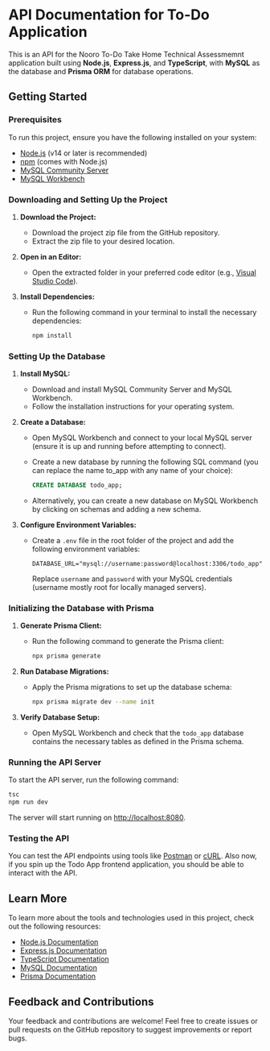 # API Documentation for To-Do Application

This is an API for the Nooro To-Do Take Home Technical Assessmemnt application built using **Node.js**, **Express.js**, and **TypeScript**, with **MySQL** as the database and **Prisma ORM** for database operations.

## Getting Started

### Prerequisites

To run this project, ensure you have the following installed on your system:

- [Node.js](https://nodejs.org/) (v14 or later is recommended)
- [npm](https://www.npmjs.com/) (comes with Node.js)
- [MySQL Community Server](https://dev.mysql.com/downloads/mysql/)
- [MySQL Workbench](https://dev.mysql.com/downloads/workbench/)

### Downloading and Setting Up the Project

1. **Download the Project:**
   - Download the project zip file from the GitHub repository.
   - Extract the zip file to your desired location.

2. **Open in an Editor:**
   - Open the extracted folder in your preferred code editor (e.g., [Visual Studio Code](https://code.visualstudio.com/)).

3. **Install Dependencies:**
   - Run the following command in your terminal to install the necessary dependencies:

     ```bash
     npm install
     ```

### Setting Up the Database

1. **Install MySQL:**
   - Download and install MySQL Community Server and MySQL Workbench.
   - Follow the installation instructions for your operating system.

2. **Create a Database:**
   - Open MySQL Workbench and connect to your local MySQL server (ensure it is up and running before attempting to connect).
   - Create a new database by running the following SQL command (you can replace the name to_app with any name of your choice):

     ```sql
     CREATE DATABASE todo_app;
     ```
    - Alternatively, you can create a new database on MySQL Workbench by clicking on schemas and adding a new schema.

3. **Configure Environment Variables:**
   - Create a `.env` file in the root folder of the project and add the following environment variables:

     ```env
     DATABASE_URL="mysql://username:password@localhost:3306/todo_app"
     ```

     Replace `username` and `password` with your MySQL credentials (username mostly root for locally managed servers).

### Initializing the Database with Prisma

1. **Generate Prisma Client:**
   - Run the following command to generate the Prisma client:

     ```bash
     npx prisma generate
     ```

2. **Run Database Migrations:**
   - Apply the Prisma migrations to set up the database schema:

     ```bash
     npx prisma migrate dev --name init
     ```

3. **Verify Database Setup:**
   - Open MySQL Workbench and check that the `todo_app` database contains the necessary tables as defined in the Prisma schema.

### Running the API Server

To start the API server, run the following command:

```bash
tsc
npm run dev
```

The server will start running on [http://localhost:8080](http://localhost:8080).

### Testing the API

You can test the API endpoints using tools like [Postman](https://www.postman.com/) or [cURL](https://curl.se/). Also now, if you spin up the Todo App frontend application, you should be able to interact with the API.

## Learn More

To learn more about the tools and technologies used in this project, check out the following resources:

- [Node.js Documentation](https://nodejs.org/en/docs/)
- [Express.js Documentation](https://expressjs.com/)
- [TypeScript Documentation](https://www.typescriptlang.org/docs/)
- [MySQL Documentation](https://dev.mysql.com/doc/)
- [Prisma Documentation](https://www.prisma.io/docs)

## Feedback and Contributions

Your feedback and contributions are welcome! Feel free to create issues or pull requests on the GitHub repository to suggest improvements or report bugs.

